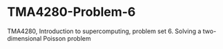 # TMA4280-Problem-6
TMA4280, Introduction to supercomputing, problem set 6. Solving a two-dimensional Poisson problem
